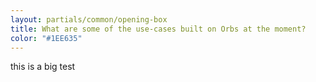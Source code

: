 ```yaml
---
layout: partials/common/opening-box
title: What are some of the use-cases built on Orbs at the moment?
color: "#1EE635"
---
```


this is a big test
